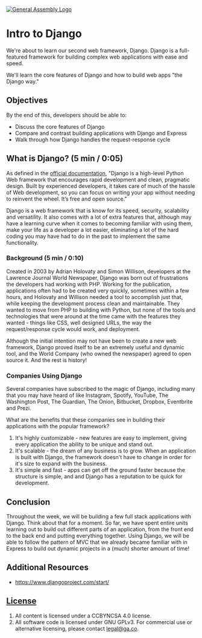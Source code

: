 [![General Assembly Logo](https://camo.githubusercontent.com/1a91b05b8f4d44b5bbfb83abac2b0996d8e26c92/687474703a2f2f692e696d6775722e636f6d2f6b6538555354712e706e67)](https://generalassemb.ly/education/web-development-immersive)

# Intro to Django

We're about to learn our second web framework, Django. Django is a full-featured
framework for building complex web applications with ease and speed.

We'll learn the core features of Django and how to build web apps "the Django
way."

## Objectives

By the end of this, developers should be able to:

* Discuss the core features of Django
* Compare and contrast building applications with Django and Express
* Walk through how Django handles the request-response cycle

## What is Django? (5 min / 0:05)

As defined in the [official documentation](https://www.djangoproject.com/), "Django is a high-level Python Web framework that encourages rapid development and clean, pragmatic design. Built by experienced developers, it takes care of much of the hassle of Web development, so you can focus on writing your app without needing to reinvent the wheel. It’s free and open source."

Django is a web framework that is know for its speed, security, scalability and versatility. It also comes with a lot of extra features that, although may have a learning curve when it comes to becoming familiar with using them, make your life as a developer a lot easier, eliminating a lot of the hard coding you may have had to do in the past to implement the same functionality.

### Background (5 min / 0:10)

Created in 2003 by Adrian Holovaty and Simon Willison, developers at the Lawrence Journal World Newspaper, Django was born out of frustrations the developers had working with PHP. Working for the publication, applications often had to be created very quickly, sometimes within a few hours, and Holovaty and Willison needed a tool to accomplish just that, while keeping the development process clean and maintainable. They wanted to move from PHP to building with Python, but none of the tools and technologies that were around at the time came with the features they wanted - things like CSS, well designed URLs, the way the request/response cycle would work, and deployment. 

Although the initial intention may not have been to create a new web framework, Django proved itself to be an extremely useful and dynamic tool, and the World Company (who owned the newspaper) agreed to open source it. And the rest is history!

### Companies Using Django

Several companies have subscribed to the magic of Django, including many that you may have heard of like Instagram, Spotify, YouTube, The Washington Post, The Guardian, The Onion, Bitbucket, Dropbox, Eventbrite and Prezi.

What are the benefits that these companies see in building their applications with the popular framework?

1. It's highly customizable - new features are easy to implement, giving every application the ability to be unique and stand out.
1. It's scalable - the dream of any business is to grow. When an application is built with Django, the framework doesn't have to change in order for it's size to expand with the business.
1. It's simple and fast - apps can get off the ground faster because the structure is simple, and and Django has a reputation to be quick for development.

## Conclusion

Throughout the week, we will be building a few full stack applications with Django. Think about that for a moment. So far, we have spent entire units learning out to build out different parts of an application, from the front end to the back end and putting everything together. Using Django, we will be able to follow the pattern of MVC that we already became familiar with in Express to build out dynamic projects in a (much) shorter amount of time!

## Additional Resources

* https://www.djangoproject.com/start/

## [License](LICENSE)

1.  All content is licensed under a CC­BY­NC­SA 4.0 license.
1.  All software code is licensed under GNU GPLv3. For commercial use or
    alternative licensing, please contact legal@ga.co.
